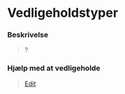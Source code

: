 # Vedligeholdstyper

### Beskrivelse

> ?

### Hjælp med at vedligeholde

> [Edit](https://github.com/FMDatahub/Portal/blob/main/docs/Moduler/DriftOgVedligehold/Vedligeholdstyper.md)
